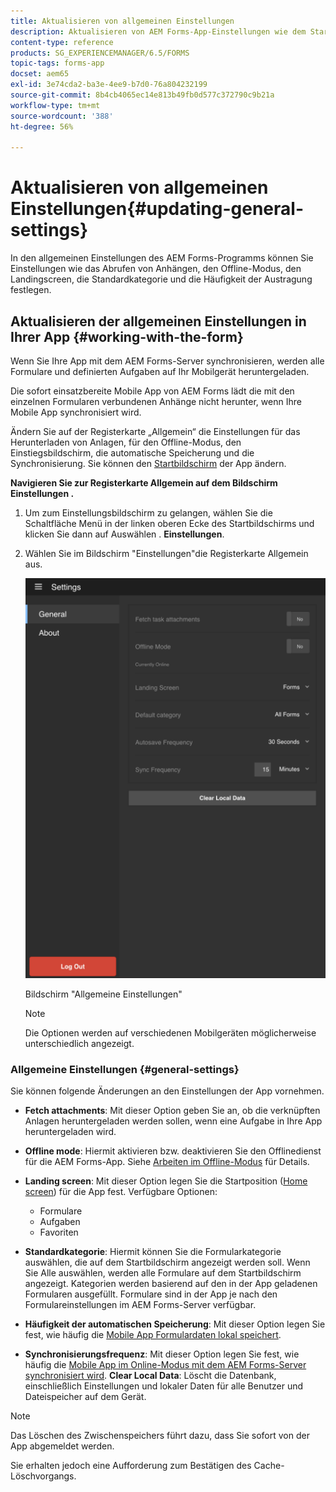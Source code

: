```yaml
---
title: Aktualisieren von allgemeinen Einstellungen
description: Aktualisieren von AEM Forms-App-Einstellungen wie dem Startbildschirm und Abrufen von Startpunkten und Anlagenoptionen
content-type: reference
products: SG_EXPERIENCEMANAGER/6.5/FORMS
topic-tags: forms-app
docset: aem65
exl-id: 3e74cda2-ba3e-4ee9-b7d0-76a804232199
source-git-commit: 8b4cb4065ec14e813b49fb0d577c372790c9b21a
workflow-type: tm+mt
source-wordcount: '388'
ht-degree: 56%

---
```


# Aktualisieren von allgemeinen Einstellungen{#updating-general-settings}

In den allgemeinen Einstellungen des AEM Forms-Programms können Sie Einstellungen wie das Abrufen von Anhängen, den Offline-Modus, den Landingscreen, die Standardkategorie und die Häufigkeit der Austragung festlegen.

## Aktualisieren der allgemeinen Einstellungen in Ihrer App {#working-with-the-form}

Wenn Sie Ihre App mit dem AEM Forms-Server synchronisieren, werden alle Formulare und definierten Aufgaben auf Ihr Mobilgerät heruntergeladen.

Die sofort einsatzbereite Mobile App von AEM Forms lädt die mit den einzelnen Formularen verbundenen Anhänge nicht herunter, wenn Ihre Mobile App synchronisiert wird.

Ändern Sie auf der Registerkarte „Allgemein“ die Einstellungen für das Herunterladen von Anlagen, für den Offline-Modus, den Einstiegsbildschirm, die automatische Speicherung und die Synchronisierung. Sie können den [Startbildschirm](../../forms/using/home-screen.md) der App ändern.

**Navigieren Sie zur Registerkarte Allgemein auf dem Bildschirm Einstellungen .**

1. Um zum Einstellungsbildschirm zu gelangen, wählen Sie die Schaltfläche Menü in der linken oberen Ecke des Startbildschirms und klicken Sie dann auf Auswählen . **Einstellungen**.
1. Wählen Sie im Bildschirm &quot;Einstellungen&quot;die Registerkarte Allgemein aus.

   ![Allgemeine Einstellungen in der AEM Forms-App](assets/gen-settings-1.png)

   Bildschirm &quot;Allgemeine Einstellungen&quot;

   >[!NOTE]
   >
   >Die Optionen werden auf verschiedenen Mobilgeräten möglicherweise unterschiedlich angezeigt.

### Allgemeine Einstellungen {#general-settings}

Sie können folgende Änderungen an den Einstellungen der App vornehmen.

* **Fetch attachments**: Mit dieser Option geben Sie an, ob die verknüpften Anlagen heruntergeladen werden sollen, wenn eine Aufgabe in Ihre App heruntergeladen wird.
* **Offline mode**: Hiermit aktivieren bzw. deaktivieren Sie den Offlinedienst für die AEM Forms-App. Siehe [Arbeiten im Offline-Modus](/help/forms/using/work-offline-mode.md) für Details.
* **Landing screen**: Mit dieser Option legen Sie die Startposition ([Home screen](../../forms/using/home-screen.md)) für die App fest.
Verfügbare Optionen:

   * Formulare
   * Aufgaben
   * Favoriten

* **Standardkategorie**: Hiermit können Sie die Formularkategorie auswählen, die auf dem Startbildschirm angezeigt werden soll. Wenn Sie Alle auswählen, werden alle Formulare auf dem Startbildschirm angezeigt. Kategorien werden basierend auf den in der App geladenen Formularen ausgefüllt. Formulare sind in der App je nach den Formulareinstellungen im AEM Forms-Server verfügbar.

* **Häufigkeit der automatischen Speicherung**: Mit dieser Option legen Sie fest, wie häufig die [Mobile App Formulardaten lokal speichert](../../forms/using/autosave-data-app.md).
* **Synchronisierungsfrequenz**: Mit dieser Option legen Sie fest, wie häufig die [Mobile App im Online-Modus mit dem AEM Forms-Server synchronisiert wird](../../forms/using/sync-app.md).
  **Clear Local Data**: Löscht die Datenbank, einschließlich Einstellungen und lokaler Daten für alle Benutzer und Dateispeicher auf dem Gerät.

>[!NOTE]
>
>Das Löschen des Zwischenspeichers führt dazu, dass Sie sofort von der App abgemeldet werden.
>
>Sie erhalten jedoch eine Aufforderung zum Bestätigen des Cache-Löschvorgangs.
